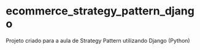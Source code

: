 # ecommerce_strategy_pattern_django
Projeto criado para a aula de Strategy Pattern utilizando Django (Python) 
